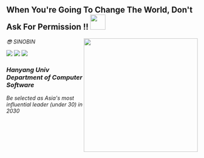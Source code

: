 <h2> When You're Going To Change The World, Don't Ask For Permission !! <img src = "https://github.com/youngbin03/youngbin03/assets/87307678/c47aad29-5001-4d73-a420-93962244b88f" width="40"></h2>

<img align='right' src = "https://github.com/youngbin03/youngbin03/assets/87307678/172b633e-5378-42f8-ba40-823df4772f60" width="300"> 
<p><em> 😎 SINOBIN <p><img src = "https://img.shields.io/badge/Python-3776AB?style=flat-square&logo=Python&logoColor=white" > <img src="https://img.shields.io/badge/Visual_Studio_Code-007ACC?style=flat-square&logo=Visual-Studio-Code&logoColor=white"> <img src ="http://mazassumnida.wtf/api/mini/generate_badge?boj=sinobin1"></p>
<h3>Hanyang Univ Department of Computer Software</h3>
  
Be selected as Asia's most influential leader (under 30) in 2030 </em></p>
